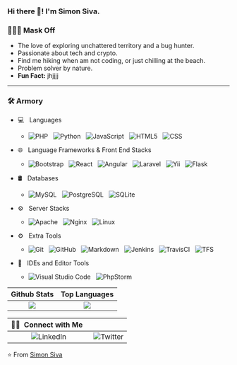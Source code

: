 ### Hi there 👋! I'm Simon Siva.

### 👨🏻‍💻  Mask Off 
- The love of exploring unchattered territory and a bug hunter.
- Passionate about tech and crypto.
- Find me hiking when am not coding, or just chilling at the beach.
- Problem solver by nature.
- **Fun Fact:** jhjjjj

----------------------------------------------------------------------------------------

### 🛠  Armory

- 💻 &nbsp; Languages
  - ![PHP](https://img.shields.io/badge/-PHP-333333?style=flat&logo=PHP)
  &nbsp; ![Python](https://img.shields.io/badge/-Python-333333?style=flat&logo=python)
  &nbsp; ![JavaScript](https://img.shields.io/badge/-JavaScript-333333?style=flat&logo=javascript)
  &nbsp; ![HTML5](https://img.shields.io/badge/-HTML5-333333?style=flat&logo=HTML5)
  &nbsp; ![CSS](https://img.shields.io/badge/-CSS-333333?style=flat&logo=CSS3&logoColor=1572B6)
  

- 🌐 &nbsp; Language Frameworks & Front End Stacks
  - ![Bootstrap](https://img.shields.io/badge/-Bootstrap-333333?style=flat&logo=bootstrap&logoColor=563D7C)
    &nbsp; ![React](https://img.shields.io/badge/-React-333333?style=flat&logo=react)
    &nbsp; ![Angular](https://img.shields.io/badge/-Angular%20Js-333333?style=flat&logo=angular)
    &nbsp; ![Laravel](https://img.shields.io/badge/-Larevel-333333?style=flat&logo=laravel)
    &nbsp; ![Yii](https://img.shields.io/badge/-Yii-333333?style=flat&logo=yii)
    &nbsp; ![Flask](https://img.shields.io/badge/-Flask%20Js-333333?style=flat&logo=flask)


- 🛢 &nbsp; Databases
  - ![MySQL](https://img.shields.io/badge/-MySQL-333333?style=flat&logo=mysql)
    &nbsp; ![PostgreSQL](https://img.shields.io/badge/-PostgreSQL-333333?style=flat&logo=PostgreSQL)
    &nbsp; ![SQLite](https://img.shields.io/badge/-SQLite-333333?style=flat&logo=SQLite)

  
- ⚙️ &nbsp; Server Stacks
  - ![Apache](https://img.shields.io/badge/-Apache-333333?style=flat&logo=Apache)
    &nbsp; ![Nginx](https://img.shields.io/badge/-Nginx-333333?style=flat&logo=nginx)
    &nbsp; ![Linux](https://img.shields.io/badge/-Linux-333333?style=flat&logo=linux)
  

- ⚙️ &nbsp; Extra Tools
  - ![Git](https://img.shields.io/badge/-Git-333333?style=flat&logo=git)
  &nbsp; ![GitHub](https://img.shields.io/badge/-GitHub-333333?style=flat&logo=github)
  &nbsp; ![Markdown](https://img.shields.io/badge/-Markdown-333333?style=flat&logo=markdown)
  &nbsp; ![Jenkins](https://img.shields.io/badge/-Jenkins-333333?style=flat&logo=jenkins)
  &nbsp; ![TravisCI](https://img.shields.io/badge/-TravisCI-333333?style=flat&logo=travisci)
  &nbsp; ![TFS](https://img.shields.io/badge/-TFS-333333?style=flat&logo=tfs)

    
- 🔧 &nbsp; IDEs and Editor Tools
  - ![Visual Studio Code](https://img.shields.io/badge/-Visual%20Studio%20Code-333333?style=flat&logo=visual-studio-code&logoColor=007ACC)
  &nbsp; ![PhpStorm](https://img.shields.io/badge/-PhpStorm-333333?style=flat&logo=phpstorm&logoColor=007ACC)



Github Stats             |  Top Languages
:-------------------------:|:-------------------------:
![](https://github-readme-stats.vercel.app/api?username=ssiva13&theme=buefy&show_icons=true)  |  ![](https://github-readme-stats.vercel.app/api/top-langs/?username=ssiva13&theme=buefy&layout=compact)

 🤝🏻 &nbsp;Connect with Me &nbsp; | &nbsp;
:-------------------------:|:-------------------------:
![LinkedIn](https://img.shields.io/badge/LinkedIn-Simon%20Siva-blue?style=flat-square&logo=linkedIn&logoColor=white) | ![Twitter](https://img.shields.io/twitter/follow/_ssiva?label=Simon%20Siva&style=flat-square&logo=twitter&logoColor=white)

⭐️ From [Simon Siva](https://github.com/ssiva13)
  